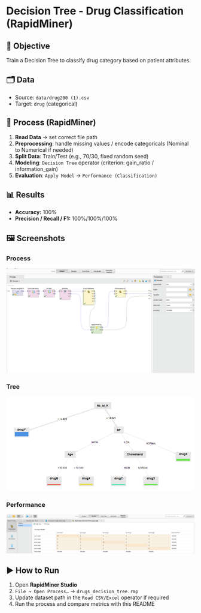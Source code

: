 # Decision Tree - Drug Classification (RapidMiner)
##  🎯 Objective 
Train a Decision Tree to classify drug category based on patient attributes.

##  🗂 Data
- Source: `data/drug200 (1).csv`
- Target: `drug` (categorical)

## 🔄 Process (RapidMiner)
1. **Read Data** → set correct file path  
2. **Preprocessing**: handle missing values / encode categoricals (Nominal to Numerical if needed)  
3. **Split Data**: Train/Test (e.g., 70/30, fixed random seed)  
4. **Modeling**: `Decision Tree` operator (criterion: gain_ratio / information_gain)  
5. **Evaluation**: `Apply Model` → `Performance (Classification)`

## 📊 Results
- **Accuracy:** 100% 
- **Precision / Recall / F1:** 100%/100%/100%

## 🖼 Screenshots
### Process
![Process](./screenshots/process.png)
### Tree
![Tree](./screenshots/tree.png)
### Performance
![Performance](./screenshots/performance.png)

## ▶️ How to Run
1. Open **RapidMiner Studio**  
2. `File → Open Process…` → `drugs_decision_tree.rmp`  
3. Update dataset path in the `Read CSV/Excel` operator if required  
4. Run the process and compare metrics with this README

